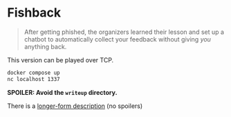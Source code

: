 # Fishback

> After getting phished, the organizers learned their lesson and set up a chatbot to automatically collect your feedback without giving *you* anything back.

This version can be played over TCP.

```sh
docker compose up
nc localhost 1337
```

**SPOILER: Avoid the `writeup` directory.**

There is a [longer-form description](https://louis.bettens.info/blog/posts/lakectf-2022-fishback-writeup/) (no spoilers)
